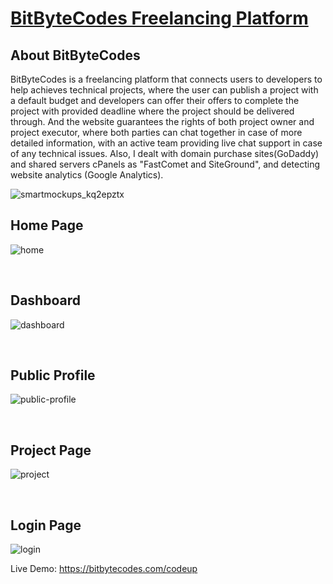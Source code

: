 # [BitByteCodes Freelancing Platform](https://bitbytecodes.com/codeup)

## About BitByteCodes
BitByteCodes is a freelancing platform that connects users to developers to help achieves technical projects, where the user can publish a project with a default budget and developers can offer their offers to complete the project with provided deadline where the project should be delivered through. And the website guarantees the rights of both project owner and project executor, where both parties can chat together in case of more detailed information, with an active team providing live chat support in case of any technical issues. Also, I dealt with domain purchase sites(GoDaddy) and shared servers cPanels as "FastComet and SiteGround", and detecting website analytics (Google Analytics). 


![smartmockups_kq2epztx](https://user-images.githubusercontent.com/71105404/178721812-d7f65c70-639d-4640-b01d-88ed798a874b.jpg)


## Home Page
![home](https://user-images.githubusercontent.com/71105404/178722214-50ba8987-cf4a-4bd6-a19b-d6dcc9d6e937.png)

<br>

## Dashboard
![dashboard](https://user-images.githubusercontent.com/71105404/178722307-3fc5f66d-7d9e-432e-96d9-b413c7e44c37.png)

<br>

## Public Profile
![public-profile](https://user-images.githubusercontent.com/71105404/178722508-ded50e61-d4f8-4998-b7d6-cdf487947d3b.png)

<br>

## Project Page
![project](https://user-images.githubusercontent.com/71105404/178722591-c4ad6173-a142-4e71-956b-5bbe5b7fe2c3.png)

<br>

## Login Page
![login](https://user-images.githubusercontent.com/71105404/178722781-2f660ab4-8810-4e31-b2f0-aa9fdfd4d6e9.png)

Live Demo: https://bitbytecodes.com/codeup
